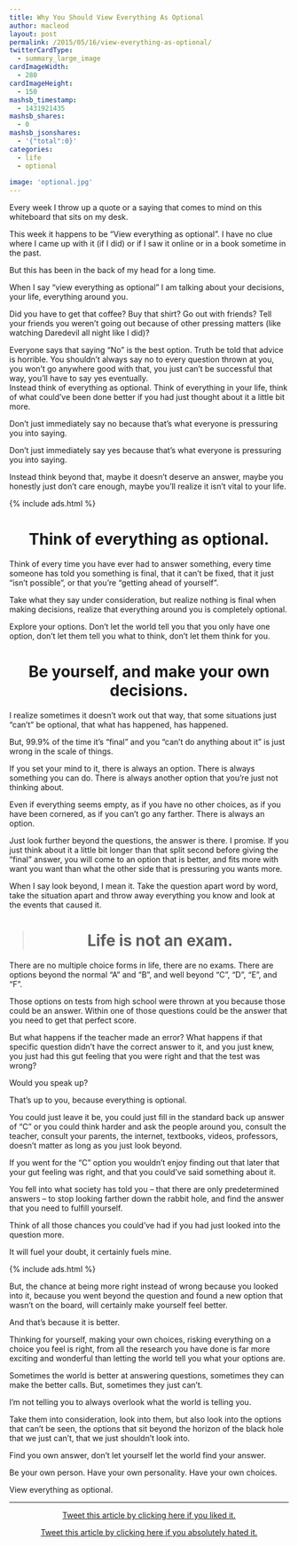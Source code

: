 ```yaml
---
title: Why You Should View Everything As Optional
author: macleod
layout: post
permalink: /2015/05/16/view-everything-as-optional/
twitterCardType:
  - summary_large_image
cardImageWidth:
  - 280
cardImageHeight:
  - 150
mashsb_timestamp:
  - 1431921435
mashsb_shares:
  - 0
mashsb_jsonshares:
  - '{"total":0}'
categories:
  - life
  - optional
  
image: 'optional.jpg'
---
```

Every week I throw up a quote or a saying that comes to mind on this whiteboard that sits on my desk.

This week it happens to be &#8220;View everything as optional&#8221;. I have no clue where I came up with it (if I did) or if I saw it online or in a book sometime in the past.

But this has been in the back of my head for a long time.

When I say &#8220;view everything as optional&#8221; I am talking about your decisions, your life, everything around you.

Did you have to get that coffee? Buy that shirt? Go out with friends? Tell your friends you weren&#8217;t going out because of other pressing matters (like watching Daredevil all night like I did)?

Everyone says that saying &#8220;No&#8221; is the best option. Truth be told that advice is horrible. You shouldn&#8217;t always say no to every question thrown at you, you won&#8217;t go anywhere good with that, you just can&#8217;t be successful that way, you&#8217;ll have to say yes eventually.  
Instead think of everything as optional. Think of everything in your life, think of what could&#8217;ve been done better if you had just thought about it a little bit more.

Don&#8217;t just immediately say no because that&#8217;s what everyone is pressuring you into saying.

Don&#8217;t just immediately say yes because that&#8217;s what everyone is pressuring you into saying.

Instead think beyond that, maybe it doesn&#8217;t deserve an answer, maybe you honestly just don&#8217;t care enough, maybe you&#8217;ll realize it isn&#8217;t vital to your life.


{% include ads.html %}

<h1 style="text-align: center;">
  Think of everything as optional.
</h1>

Think of every time you have ever had to answer something, every time someone has told you something is final, that it can&#8217;t be fixed, that it just &#8220;isn&#8217;t possible&#8221;, or that you&#8217;re &#8220;getting ahead of yourself&#8221;.

Take what they say under consideration, but realize nothing is final when making decisions, realize that everything around you is completely optional.

Explore your options. Don&#8217;t let the world tell you that you only have one option, don&#8217;t let them tell you what to think, don&#8217;t let them think for you.

<h1 style="text-align: center;">
  Be yourself, and make your own decisions.
</h1>

I realize sometimes it doesn&#8217;t work out that way, that some situations just &#8220;can&#8217;t&#8221; be optional, that what has happened, has happened.

But, 99.9% of the time it&#8217;s &#8220;final&#8221; and you &#8220;can&#8217;t do anything about it&#8221; is just wrong in the scale of things.

If you set your mind to it, there is always an option. There is always something you can do. There is always another option that you&#8217;re just not thinking about.

Even if everything seems empty, as if you have no other choices, as if you have been cornered, as if you can&#8217;t go any farther. There is always an option.

Just look further beyond the questions, the answer is there. I promise. If you just think about it a little bit longer than that split second before giving the &#8220;final&#8221; answer, you will come to an option that is better, and fits more with want you want than what the other side that is pressuring you wants more.

When I say look beyond, I mean it. Take the question apart word by word, take the situation apart and throw away everything you know and look at the events that caused it.

> <h1 style="text-align: center;">
>   Life is not an exam.
> </h1>

There are no multiple choice forms in life, there are no exams. There are options beyond the normal &#8220;A&#8221; and &#8220;B&#8221;, and well beyond &#8220;C&#8221;, &#8220;D&#8221;, &#8220;E&#8221;, and &#8220;F&#8221;.

Those options on tests from high school were thrown at you because those could be an answer. Within one of those questions could be the answer that you need to get that perfect score.

But what happens if the teacher made an error? What happens if that specific question didn&#8217;t have the correct answer to it, and you just knew, you just had this gut feeling that you were right and that the test was wrong?

Would you speak up?

That&#8217;s up to you, because everything is optional.

You could just leave it be, you could just fill in the standard back up answer of &#8220;C&#8221; or you could think harder and ask the people around you, consult the teacher, consult your parents, the internet, textbooks, videos, professors, doesn&#8217;t matter as long as you just look beyond.

If you went for the &#8220;C&#8221; option you wouldn&#8217;t enjoy finding out that later that your gut feeling was right, and that you could&#8217;ve said something about it.

You fell into what society has told you &#8211; that there are only predetermined answers &#8211; to stop looking farther down the rabbit hole, and find the answer that you need to fulfill yourself.

Think of all those chances you could&#8217;ve had if you had just looked into the question more.

It will fuel your doubt, it certainly fuels mine.

{% include ads.html %}

But, the chance at being more right instead of wrong because you looked into it, because you went beyond the question and found a new option that wasn&#8217;t on the board, will certainly make yourself feel better.

And that&#8217;s because it is better.

Thinking for yourself, making your own choices, risking everything on a choice you feel is right, from all the research you have done is far more exciting and wonderful than letting the world tell you what your options are.

Sometimes the world is better at answering questions, sometimes they can make the better calls. But, sometimes they just can&#8217;t.

I&#8217;m not telling you to always overlook what the world is telling you.

Take them into consideration, look into them, but also look into the options that can&#8217;t be seen, the options that sit beyond the horizon of the black hole that we just can&#8217;t, that we just shouldn&#8217;t look into.

Find you own answer, don&#8217;t let yourself let the world find your answer.

Be your own person. Have your own personality. Have your own choices.

View everything as optional.

* * *

<p style="text-align: center;">
  <a href="https://twitter.com/intent/tweet?text=I+loved+this+article+by+%40mxsawyer%2C+View+Everything+As+Optional+http%3A%2F%2Fmacleodsawyer.com%2F2015%2F05%2F16%2Fview-everything-as-optional%2F&source=mxsawyer&related=" target="_blank">Tweet this article by clicking here if you liked it.</a>
</p>

<p style="text-align: center;">
  <a href="https://twitter.com/intent/tweet?text=I+hated+this+article+by+%40mxsawyer%2C+View+Everything+As+Optional+http%3A%2F%2Fmacleodsawyer.com%2F2015%2F05%2F16%2Fview-everything-as-optional%2F&source=mxsawyer&related=" target="_blank">Tweet this article by clicking here if you absolutely hated it.</a>
</p>